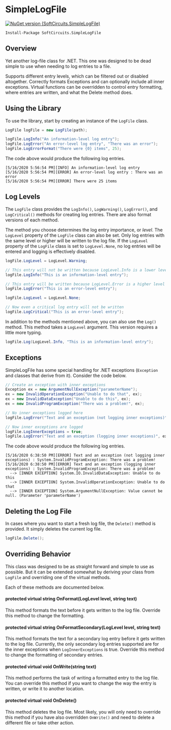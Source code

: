 # SimpleLogFile

[![NuGet version (SoftCircuits.SimpleLogFile)](https://img.shields.io/nuget/v/SoftCircuits.SimpleLogFile.svg?style=flat-square)](https://www.nuget.org/packages/SoftCircuits.SimpleLogFile/)

```
Install-Package SoftCircuits.SimpleLogFile
```

## Overview

Yet another log-file class for .NET. This one was designed to be dead simple to use when needing to log entries to a file.

Supports different entry levels, which can be filtered out or disabled altogether. Correctly formats Exceptions and can optionally include all inner exceptions. Virtual functions can be overridden to control entry formatting, where entries are written, and what the Delete method does.

## Using the Library

To use the library, start by creating an instance of the `LogFile` class.

```cs
LogFile logFile = new LogFile(path);

logFile.LogInfo("An information-level log entry");
logFile.LogError("An error-level log entry", "There was an error");
logFile.LogErrorFormat("There were {0} items", 25);
```

The code above would produce the following log entries.

```
[5/16/2020 5:56:54 PM][INFO] An information-level log entry
[5/16/2020 5:56:54 PM][ERROR] An error-level log entry : There was an error
[5/16/2020 5:56:54 PM][ERROR] There were 25 items
```

## Log Levels

The `LogFile` class provides the `LogInfo()`, `LogWarning()`, `LogError()`, and `LogCritical()` methods for creating log entries. There are also format versions of each method.

The method you choose determines the log entry importance, or *level*. The `LogLevel` property of the `LogFile` class can also be set. Only log entries with the same level or higher will be written to the log file. If the `LogLevel` property of the `LogFile` class is set to `LogLevel.None`, no log entries will be entered and logging is effectively disabled.

```cs
logFile.LogLevel = LogLevel.Warning;

// This entry will not be written because LogLevel.Info is a lower level than LogLevel.Warning
logFile.LogInfo("This is an information-level entry");

// This entry will be written because LogLevel.Error is a higher level than LogLevel.Warning
logFile.LogError("This is an error-level entry");

logFile.LogLevel = LogLevel.None;

// Now even a critical log entry will not be written
logFile.LogCritical("This is an error-level entry");
```

In addition to the methods mentioned above, you can also use the `Log()` method. This method takes a `LogLevel` argument. This version requires a little more typing.

```cs
logFile.Log(LogLevel.Info, "This is an information-level entry");
```

## Exceptions

SimpleLogFile has some special handling for .NET exceptions (`Exception` and classes that derive from it). Consider the code below.

```cs
// Create an exception with inner exceptions
Exception ex = new ArgumentNullException("parameterName");
ex = new InvalidOperationException("Unable to do that", ex);
ex = new InvalidDataException("Unable to do this", ex);
ex = new InvalidProgramException("There was a problem!", ex);

// No inner exceptions logged here
logFile.LogError("Text and an exception (not logging inner exceptions)", ex);

// Now inner exceptions are logged
logFile.LogInnerExceptions = true;
logFile.LogError("Text and an exception (logging inner exceptions)", ex);
```

The code above would produce the following log entries.

```
[5/16/2020 6:38:50 PM][ERROR] Text and an exception (not logging inner exceptions) : System.InvalidProgramException: There was a problem!
[5/16/2020 6:38:50 PM][ERROR] Text and an exception (logging inner exceptions) : System.InvalidProgramException: There was a problem!
  --> [INNER EXCEPTION] System.IO.InvalidDataException: Unable to do this
  --> [INNER EXCEPTION] System.InvalidOperationException: Unable to do that
  --> [INNER EXCEPTION] System.ArgumentNullException: Value cannot be null. (Parameter 'parameterName')
```

## Deleting the Log File

In cases where you want to start a fresh log file, the `Delete()` method is provided. It simply deletes the current log file.

```cs
logFile.Delete();
```

## Overriding Behavior

This class was designed to be as straight forward and simple to use as possible. But it can be extended somewhat by deriving your class from `LogFile` and overriding one of the virtual methods.

Each of these methods are documented below.

#### protected virtual string OnFormat(LogLevel level, string text)

This method formats the text before it gets written to the log file. Override this method to change the formatting.

#### protected virtual string OnFormatSecondary(LogLevel level, string text)

This method formats the text for a secondary log entry before it gets written to the log file. Currently, the only secondary log entries supported are for the inner exceptions when `LogInnerExceptions` is true. Override this method to change the formatting of secondary entries.

#### protected virtual void OnWrite(string text)

This method performs the task of writing a formatted entry to the log file. You can override this method if you want to change the way the entry is written, or write it to another location.

#### protected virtual void OnDelete()

This method deletes the log file. Most likely, you will only need to override this method if you have also overridden `OnWrite()` and need to delete a different file or take other action.
